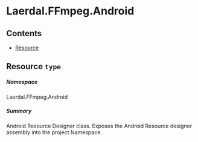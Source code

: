 <a name='assembly'></a>
# Laerdal.FFmpeg.Android

## Contents

- [Resource](#T-Laerdal-FFmpeg-Android-Resource 'Laerdal.FFmpeg.Android.Resource')

<a name='T-Laerdal-FFmpeg-Android-Resource'></a>
## Resource `type`

##### Namespace

Laerdal.FFmpeg.Android

##### Summary

Android Resource Designer class.
Exposes the Android Resource designer assembly into the project Namespace.
